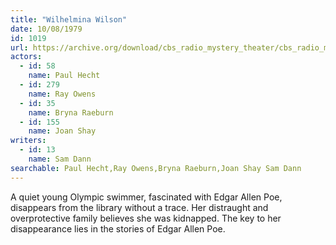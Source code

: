 ```yaml
---
title: "Wilhelmina Wilson"
date: 10/08/1979
id: 1019
url: https://archive.org/download/cbs_radio_mystery_theater/cbs_radio_mystery_theater-1001-1050.zip/cbs_radio_mystery_theater-1001-1050%2Fcbsrmt_1019_wilhelmina_wilson.mp3
actors:  
  - id: 58
    name: Paul Hecht  
  - id: 279
    name: Ray Owens  
  - id: 35
    name: Bryna Raeburn  
  - id: 155
    name: Joan Shay
writers:  
  - id: 13
    name: Sam Dann
searchable: Paul Hecht,Ray Owens,Bryna Raeburn,Joan Shay Sam Dann
---
```

A quiet young Olympic swimmer, fascinated with Edgar Allen Poe, disappears from the library without a trace. Her distraught and overprotective family believes she was kidnapped. The key to her disappearance lies in the stories of Edgar Allen Poe.